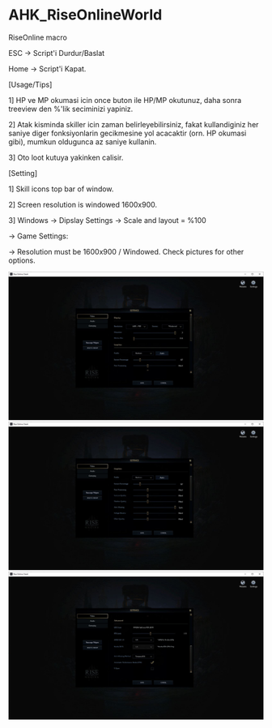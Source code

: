 # AHK_RiseOnlineWorld
RiseOnline macro

ESC -> Script'i Durdur/Baslat

Home -> Script'i Kapat.

[Usage/Tips]

1] HP ve MP okumasi icin once buton ile HP/MP okutunuz, daha sonra treeview den %'lik seciminizi yapiniz.

2] Atak kisminda skiller icin zaman belirleyebilirsiniz, fakat kullandiginiz her saniye diger fonksiyonlarin gecikmesine yol acacaktir (orn. HP okumasi gibi), mumkun        oldugunca az saniye kullanin.

3] Oto loot kutuya yakinken calisir.

[Setting]

1] Skill icons top bar of window.

2] Screen resolution is windowed 1600x900.

3] Windows -> Dipslay Settings -> Scale and layout = %100

  -> Game Settings:

  -> Resolution must be 1600x900 / Windowed. Check pictures for other options.

![alt text](https://github.com/pirik3/AHK_RiseOnlineWorld/blob/main/rise_opt_1.JPG?raw=true)
![alt text](https://github.com/pirik3/AHK_RiseOnlineWorld/blob/main/rise_opt_2.JPG?raw=true)
![alt text](https://github.com/pirik3/AHK_RiseOnlineWorld/blob/main/rise_opt_3.JPG?raw=true)
